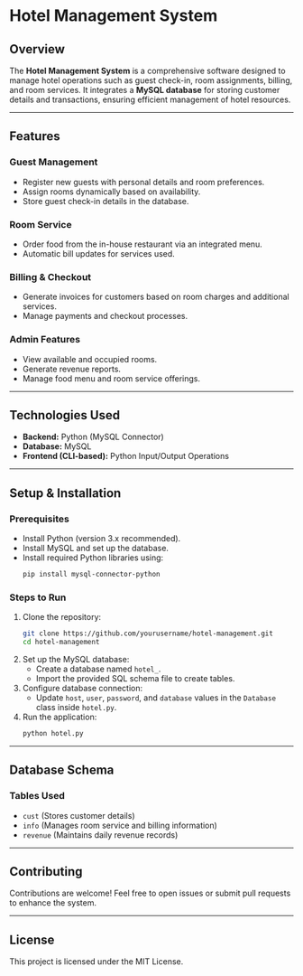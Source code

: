 # Hotel Management System

## Overview
The **Hotel Management System** is a comprehensive software designed to manage hotel operations such as guest check-in, room assignments, billing, and room services. It integrates a **MySQL database** for storing customer details and transactions, ensuring efficient management of hotel resources.

---

## Features
### Guest Management
- Register new guests with personal details and room preferences.
- Assign rooms dynamically based on availability.
- Store guest check-in details in the database.

### Room Service
- Order food from the in-house restaurant via an integrated menu.
- Automatic bill updates for services used.

### Billing & Checkout
- Generate invoices for customers based on room charges and additional services.
- Manage payments and checkout processes.

### Admin Features
- View available and occupied rooms.
- Generate revenue reports.
- Manage food menu and room service offerings.

---

## Technologies Used
- **Backend:** Python (MySQL Connector)
- **Database:** MySQL
- **Frontend (CLI-based):** Python Input/Output Operations

---

## Setup & Installation
### Prerequisites
- Install Python (version 3.x recommended).
- Install MySQL and set up the database.
- Install required Python libraries using:
  ```bash
  pip install mysql-connector-python
  ```

### Steps to Run
1. Clone the repository:
   ```bash
   git clone https://github.com/yourusername/hotel-management.git
   cd hotel-management
   ```
2. Set up the MySQL database:
   - Create a database named `hotel_`.
   - Import the provided SQL schema file to create tables.
3. Configure database connection:
   - Update `host`, `user`, `password`, and `database` values in the `Database` class inside `hotel.py`.
4. Run the application:
   ```bash
   python hotel.py
   ```

---

## Database Schema
### Tables Used
- `cust` (Stores customer details)
- `info` (Manages room service and billing information)
- `revenue` (Maintains daily revenue records)

---

## Contributing
Contributions are welcome! Feel free to open issues or submit pull requests to enhance the system.

---

## License
This project is licensed under the MIT License.
